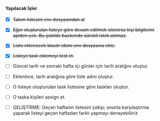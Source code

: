 #### Yapılacak İşler
 
* [x] <s>Takım listesini env dosyasından al</s>
* [x] <s>Eğer oluşturulan listeye göre devam edilmek istenirse kişi bilgilerini apiden çek. Bu şekilde backende sürekli istek atılmaz.</s>
* [x] <s>Liste eklenecek klasör idsini env dosyasına ekle.</s>
* [x] <s>Listeye task eklemeyi test et.</s>
* [ ] Güncel tarih ve sonraki hafta içi günler için tarih aralığını oluştur.
* [ ] Eklenince, tarih aralığına göre liste adını oluştur.
* [ ] O listeye oluşturulan task listesine göre taskları oluştur.
* [ ] O taska kişileri assign et.
* [ ] GELİŞTİRME: Geçen haftanın listesini çekip; onunla karşılaştırma yaparak listeyi geçen haftadan farklı yapmayı deneyebiliiriz

